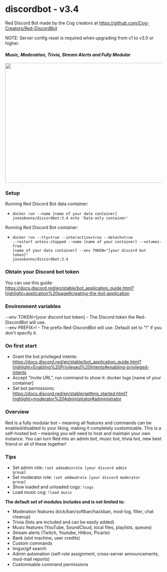 # discordbot - v3.4
Red Discord Bot
made by the Cog creators at https://github.com/Cog-Creators/Red-DiscordBot

NOTE: Server config reset is required when upgrading from v1 to v3.0 or higher.

#### *Music, Moderation, Trivia, Stream Alerts and Fully Modular*  
<img src="https://imgur.com/pY1WUFX.png" width="720" height="385">

### Setup
Running Red Discord Bot data container: 
- <code>docker run --name [name of your data container] jonasbonno/discordbot:3.4 echo 'Data-only container'</code>

Running Red Discord Bot container: 
- <code>docker run --tty=true --interactive=true --detach=true --restart unless-stopped --name [name of your container] --volumes-from [name of your data container] --env TOKEN="[your discord bot token]" jonasbonno/discordbot:3.4</code>

### Obtain your Discord bot token
You can use this guide: https://docs.discord.red/en/stable/bot_application_guide.html?highlight=application%20page#creating-the-bot-application

### Environment variables
--env TOKEN=[your discord bot token] - The Discord token the Red-DiscordBot will use.
</br>--env PREFIX=! - The prefix Red-DiscordBot will use. Default set to "!" if you don't specify it.

### On first start
- Grant the bot privileged intents: https://docs.discord.red/en/stable/bot_application_guide.html?highlight=Enabling%20Privileged%20Intents#enabling-privileged-intents
- Accept "Invite URL", run command to show it: docker logs [name of your container]
- Set bot permissions: https://docs.discord.red/en/stable/getting_started.html?highlight=moderator%20Administrator#administrator

### Overview
Red is a fully modular bot – meaning all features and commands can be enabled/disabled to your liking, making it completely customizable. This is a self-hosted bot – meaning you will need to host and maintain your own instance. You can turn Red into an admin bot, music bot, trivia bot, new best friend or all of these together!

### Tips
- Set admin role: <code>!set addadminrole [your discord admin group]</code>
- Set moderator role: <code>!set addmodrole [your discord moderator group]</code>
- Show loaded and unloaded cogs: <code>!cogs</code>
- Load music cog: <code>!load music</code>

**The default set of modules includes and is not limited to:**

- Moderation features (kick/ban/softban/hackban, mod-log, filter, chat cleanup)
- Trivia (lists are included and can be easily added)
- Music features (YouTube, SoundCloud, local files, playlists, queues)
- Stream alerts (Twitch, Youtube, Hitbox, Picarto)
- Bank (slot machine, user credits)
- Custom commands
- Imgur/gif search
- Admin automation (self-role assignment, cross-server announcements, mod-mail reports)
- Customisable command permissions
